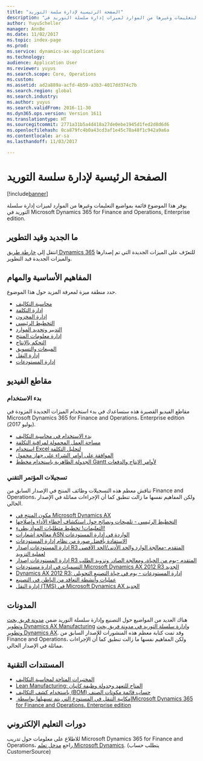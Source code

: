 ```yaml
---
title: "الصفحة الرئيسية لإدارة سلسة التوريد"
description: "يوفر هذا الموضوع قائمة بمواضيع التعليمات وغيرها من الموارد لميزات إدارة سلسلة التوريد في Microsoft Dynamics 365 for Finance and Operations, Enterprise edition."
author: YuyuScheller
manager: AnnBe
ms.date: 11/02/2017
ms.topic: index-page
ms.prod: 
ms.service: dynamics-ax-applications
ms.technology: 
audience: Application User
ms.reviewer: yuyus
ms.search.scope: Core, Operations
ms.custom: 
ms.assetid: ad2a889a-acfd-4b59-a3b3-4017dd374c7b
ms.search.region: global
ms.search.industry: 
ms.author: yuyus
ms.search.validFrom: 2016-11-30
ms.dyn365.ops.version: Version 1611
ms.translationtype: HT
ms.sourcegitcommit: 2771a31b5a4d418a27de0ebe1945d1fed2d8d6d6
ms.openlocfilehash: 0ca879fc4b0a43cd3af1e45c78a48f1c942a9a6a
ms.contentlocale: ar-sa
ms.lasthandoff: 11/03/2017

---
```


# <a name="supply-chain-management-home-page"></a>الصفحة الرئيسية لإدارة سلسة التوريد

[!include[banner](includes/banner.md)]

يوفر هذا الموضوع قائمة بمواضيع التعليمات وغيرها من الموارد لميزات إدارة سلسلة التوريد في Microsoft Dynamics 365 for Finance and Operations, Enterprise edition. 

## <a name="whats-new-and-in-development"></a>ما الجديد وقيد التطوير
انتقل إلى <a href="https://roadmap.dynamics.com/">خارطة طريق Dynamics 365</a> للتعرّف على الميزات الجديدة التي تم إصدارها والميزات الجديدة قيد التطوير. 

## <a name="core-concepts-and-tasks"></a>المفاهيم الأساسية والمهام

حدد منطقة ميزة لمعرفة المزيد حول هذا الموضوع.

- [محاسبة التكاليف](../financials/cost-accounting/cost-accounting-home-page.md)
- [إدارة التكلفة](cost-management/costing-sheets.md)  
- [إدارة المخزون](inventory/inventory-home-page.md)
- [التخطيط الرئيسي](master-planning/introduction-demand-forecasting.md)
- [التدبير وتحديد الموارد](procurement/procurement-sourcing-overview.md)
- [إدارة معلومات المنتج](pim/product-information.md)
- [التحكم بالإنتاج](production-control/production-process-overview.md)
- [المبيعات والتسويق](sales-marketing/overview-sales-marketing.md)
- [إدارة النقل](transportation/transportation-management-overview.md)
- [إدارة المستودعات](warehousing/warehouse-configuration.md)

## <a name="videos"></a>مقاطع الفيديو

### <a name="get-started"></a>بدء الاستخدام  

مقاطع الفيديو القصيرة هذه ستساعدك في بدء استخدام الميزات الجديدة المزودة في Microsoft Dynamics 365 for Finance and Operations،‏ Enterprise edition (يوليو 2017).

-  [بدء الاستخدام في ‏‫محاسبة التكاليف‬](https://youtu.be/1pUDtJQZ8FU)
-  [مساحة العمل المحمولة لمراقبة التكلفة](https://youtu.be/imsuTg8rUVk)
-  [استخدام Excel لتحليل التكلفة](https://youtu.be/-HKHYdClvx8)
-  [الموافقة على أوامر الشراء على جهاز محمول](https://youtu.be/gZ-gOlJe7H8)
-  [الجدولة الظاهرية باستخدام مخطط Gantt لأوامر الإنتاج والدفعات](https://youtu.be/BtbuShkGj4I)

### <a name="tech-conference-recordings"></a>تسجيلات المؤتمر التقني
تناقش معظم هذه التسجيلات وظائف المنتج في الإصدار السابق من Finance and Operations، ولكن المفاهيم نفسها ما زالت تنطبق كما أن الإجراءات مماثلة في الإصدار الحالي. 

-  <a href="https://youtu.be/zotrj3SbCl4">مكون المنتج في Microsoft Dynamics AX</a>
-  <a href="https://youtu.be/7v8BPmEs9Dg">التخطيط الرئيسي - تلميحات ونصائح حول استكشاف أخطاء الأداء وإصلاحها</a>
-  <a href="https://youtu.be/RLXybx20B5o">التعليمات! تخطيط متطلبات المواد بطيء!</a>
-  <a href="https://mix.office.com/watch/wpf78tr7rjuh/">معالجة إشعارات ASN الواردة في إدارة المستودعات</a> 
-  <a href="https://www.youtube.com/watch?v=--_didmZKHo&t=10s">الاستفادة بأفضل صورة من نظام إدارة المستودعات</a>
-  <a href="https://www.youtube.com/watch?v=z5_V5Eqlf5M&t=48s">إدارة المستودعات إصدار R3 المتقدم -معالجة الوارد و‏‫الحد الأدنى/الحد الأقصى لعملية التزويد‬</a>
-  <a href="https://youtu.be/Og0gLlVp7jA">إدارة المستودعات إصدار R3 المتقدم -يوم من الحياة، ومعالجة الصادر وتزويد الطلب</a>
-  <a href="https://youtu.be/5w1MngVchBA">التسميات في إدارة مستودعات Microsoft Dynamics AX 2012 R3 الجديد</a>
-  <a href="https://www.youtube.com/embed/QUxXUrN-7n4">Dynamics AX 2012 R3: إدارة المستودعات - يوم في حياة التصنيع التحويلي</a>
-  <a href="https://youtu.be/y1jrd3A_k70">عمليات وأنشطة التعاقد من الباطن في التصنيع</a>
-  <a href="https://youtu.be/jgmTgJIgEFQ">إدارة النقل (TMS) في Microsoft Dynamics AX الجديد</a>

## <a name="blogs"></a>المدونات
هناك العديد من المواضيع حول التصنيع وإدارة سلسلة التوريد ضمن <a href="https://blogs.msdn.microsoft.com/axmfg/">مدونة فريق بحث وتطوير Dynamics AX Manufacturing</a> و<a href="https://blogs.msdn.microsoft.com/dynamicsaxscm/">إدارة سلسلة التوريد في مدونة فريق بحث وتطوير Dynamics AX</a>. وقد تمت كتابة معظم هذه المنشورات للإصدار السابق من Finance and Operations، ولكن المفاهيم نفسها ما زالت تنطبق كما أن الإجراءات مماثلة في الإصدار الحالي. 

## <a name="white-papers"></a>المستندات التقنية
-  <a href="https://mbs.microsoft.com/customersource/northamerica/AX/learning/documentation/white-papers/msd365optgtstcostacc/">المختبرات المتاحة لمحاسبة التكاليف</a> 
-  <a href="https://mbs.microsoft.com/customersource/northamerica/AX/learning/documentation/white-papers/leanmanufkanban365opt/">Lean Manufacturing: المتاح للتعهد وجدولة وظيفة كانبان</a> 
-  <a href="https://mbs.microsoft.com/customersource/northamerica/AX/learning/documentation/white-papers/365operationsbomcalsheet/">‏‫حساب قائمة مكونات الصنف (BOM) ‏‫باستخدام كشف التكاليف‬‏‫‬‬</a>
-  <a href="https://mbs.microsoft.com/customersource/northamerica/365Enterprise/learning/documentation/white-papers/MobilityWarehouse/">إمكانية التنقل في المستودع التي يتم تسهيلها بواسطة ‏‏Microsoft Dynamics 365 for Finance and Operations،‏ Enterprise edition‏</a>

## <a name="elearning-courses"></a>دورات التعليم الإلكتروني
للاطلاع على معلومات حول تدريب Microsoft Dynamics 365 for Finance and Operations، راجع <a href="https://mbspartner.microsoft.com/AX/LearningPlans/"> مدخل تعلم Microsoft Dynamics</a>. (يتطلب حساب CustomerSource) 



